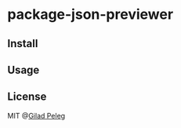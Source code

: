 # package-json-previewer

## Install

## Usage

## License

MIT @[Gilad Peleg](http://giladpeleg.com)
